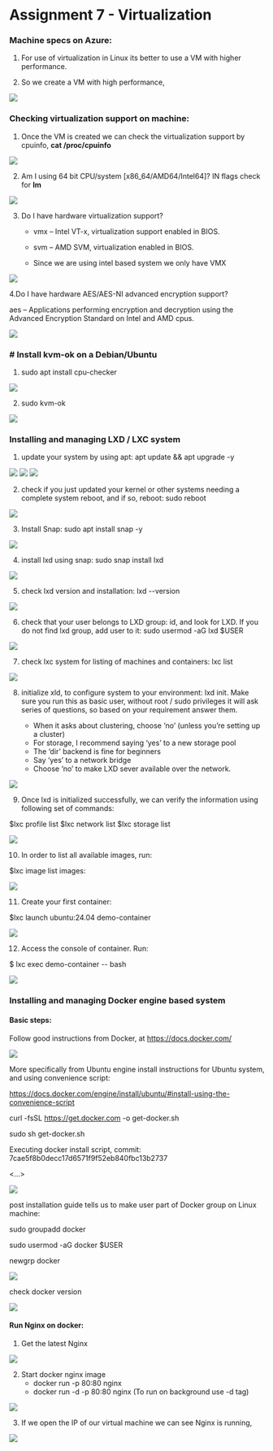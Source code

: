 # Assignment 7 - Virtualization

### Machine specs on Azure:

1. For use of virtualization in Linux its better to use a VM with higher performance.

2. So we create a VM with high performance,

![](./Images/1.png)

### Checking virtualization support on machine:

1. Once the VM is created we can check the virtualization support by cpuinfo, **cat /proc/cpuinfo**

![](./Images/2.png)

2. Am I using 64 bit CPU/system [x86_64/AMD64/Intel64]? IN flags check for **lm**

![](./Images/3.png)

3. Do I have hardware virtualization support?

   - vmx – Intel VT-x, virtualization support enabled in BIOS.
   - svm – AMD SVM, virtualization enabled in BIOS.

   - Since we are using intel based system we only have VMX

![](./Images/4.png)

4.Do I have hardware AES/AES-NI advanced encryption support?

aes – Applications performing encryption and decryption using the Advanced Encryption Standard on Intel and AMD cpus.

![](./Images/5.png)

### # Install kvm-ok on a Debian/Ubuntu

1. sudo apt install cpu-checker

![](./Images/6.png)

2. sudo kvm-ok

![](./Images/7.png)

### Installing and managing LXD / LXC system

1. update your system by using apt: apt update && apt upgrade -y

![](./Images/8.png)
![](./Images/9.png)
![](./Images/10.png)

2. check if you just updated your kernel or other systems needing a complete system reboot, and if so, reboot: sudo reboot

![](./Images/11.png)

3. Install Snap: sudo apt install snap -y

![](./Images/12.png)

4. install lxd using snap: sudo snap install lxd

![](./Images/13.png)

5. check lxd version and installation: lxd --version

![](./Images/14.png)

6. check that your user belongs to LXD group: id, and look for LXD. If you do not find lxd group, add user to it: sudo usermod -aG lxd $USER

![](./Images/15.png)

7. check lxc system for listing of machines and containers: lxc list

![](./Images/16.png)

8. initialize xld, to configure system to your environment: lxd init. Make sure you run this as basic user, without root / sudo privileges it will ask series of questions, so based on your requirement answer them.

   - When it asks about clustering, choose ‘no’ (unless you’re setting up a cluster)
   - For storage, I recommend saying ‘yes’ to a new storage pool
   - The ‘dir’ backend is fine for beginners
   - Say ‘yes’ to a network bridge
   - Choose ‘no’ to make LXD sever available over the network.

![](./Images/17.png)

9. Once lxd is initialized successfully, we can verify the information using following set of commands:

$lxc profile list
$lxc network list
$lxc storage list

![](./Images/18.png)

10. In order to list all available images, run:

$lxc image list images:

![](./Images/19.png)

11. Create your first container:

$lxc launch ubuntu:24.04 demo-container

![](./Images/20.png)

12. Access the console of container. Run:

$ lxc exec demo-container -- bash

![](./Images/21.png)

### Installing and managing Docker engine based system

#### Basic steps:

Follow good instructions from Docker, at https://docs.docker.com/

![](./Images/22.png)

More specifically from Ubuntu engine install instructions for Ubuntu system, and using convenience script:

https://docs.docker.com/engine/install/ubuntu/#install-using-the-convenience-script

curl -fsSL https://get.docker.com -o get-docker.sh

sudo sh get-docker.sh

Executing docker install script, commit: 7cae5f8b0decc17d6571f9f52eb840fbc13b2737

<...>

![](./Images/23.png)

post installation guide tells us to make user part of Docker group on Linux machine:

sudo groupadd docker

sudo usermod -aG docker $USER

newgrp docker

![](./Images/24.png)

check docker version

![](./Images/25.png)

#### Run Nginx on docker:

1. Get the latest Nginx

![](./Images/26.png)

2. Start docker nginx image
   - docker run -p 80:80 nginx
   - docker run -d -p 80:80 nginx (To run on background use -d tag)

![](./Images/27.png)

3. If we open the IP of our virtual machine we can see Nginx is running,

![](./Images/28.png)
